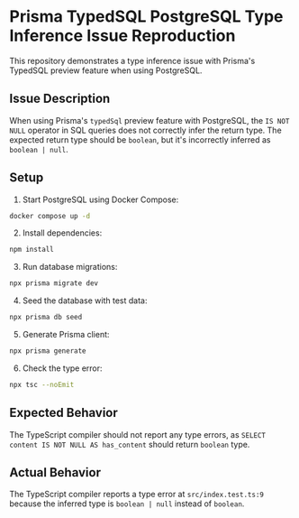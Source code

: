 # Prisma TypedSQL PostgreSQL Type Inference Issue Reproduction

This repository demonstrates a type inference issue with Prisma's TypedSQL preview feature when using PostgreSQL.

## Issue Description

When using Prisma's `typedSql` preview feature with PostgreSQL, the `IS NOT NULL` operator in SQL queries does not correctly infer the return type. The expected return type should be `boolean`, but it's incorrectly inferred as `boolean | null`.

## Setup

1. Start PostgreSQL using Docker Compose:
```bash
docker compose up -d
```

2. Install dependencies:
```bash
npm install
```

3. Run database migrations:
```bash
npx prisma migrate dev
```

4. Seed the database with test data:
```bash
npx prisma db seed
```

5. Generate Prisma client:
```bash
npx prisma generate
```

6. Check the type error:
```bash
npx tsc --noEmit
```

## Expected Behavior

The TypeScript compiler should not report any type errors, as `SELECT content IS NOT NULL AS has_content` should return `boolean` type.

## Actual Behavior

The TypeScript compiler reports a type error at `src/index.test.ts:9` because the inferred type is `boolean | null` instead of `boolean`.